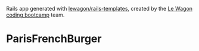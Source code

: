 Rails app generated with [lewagon/rails-templates](https://github.com/lewagon/rails-templates), created by the [Le Wagon coding bootcamp](https://www.lewagon.com) team.
# ParisFrenchBurger
